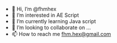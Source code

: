 - 👋 Hi, I’m @fhmhex
- 👀 I’m interested in AE Script
- 🌱 I’m currently learning Java script
- 💞️ I’m looking to collaborate on ...
- 📫 How to reach me fhm.hex@gmail.com

<!---
fhmhex/fhmhex is a ✨ special ✨ repository because its `README.md` (this file) appears on your GitHub profile.
You can click the Preview link to take a look at your changes.
--->
